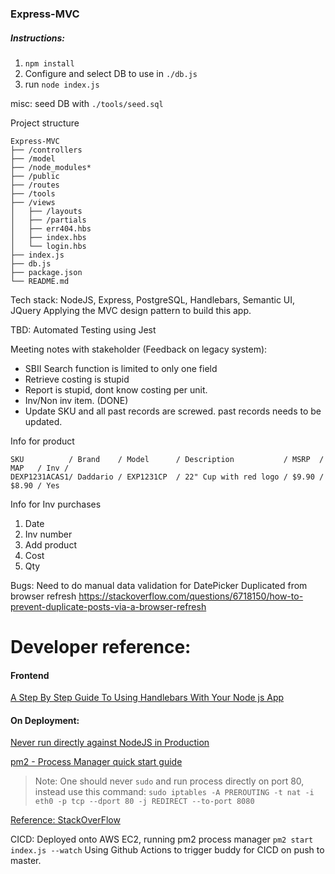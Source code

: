### Express-MVC

##### Instructions:
1. `npm install`
2. Configure and select DB to use in `./db.js`
3. run `node index.js`

misc: seed DB with `./tools/seed.sql`

Project structure
```
Express-MVC
├── /controllers
├── /model
├── /node_modules*
├── /public
├── /routes
├── /tools
├── /views
│   ├── /layouts
│   ├── /partials
│   ├── err404.hbs
│   ├── index.hbs
│   └── login.hbs
├── index.js
├── db.js
├── package.json
└── README.md
```

Tech stack:
NodeJS, Express, PostgreSQL, Handlebars, Semantic UI, JQuery
Applying the MVC design pattern to build this app.

TBD: 
Automated Testing using Jest

Meeting notes with stakeholder (Feedback on legacy system):
* SBII Search function is limited to only one field
* Retrieve costing is stupid
* Report is stupid, dont know costing per unit.
* Inv/Non inv item. (DONE)
* Update SKU and all past records are screwed. past records needs to be updated.

Info for product
```
SKU          / Brand    / Model      / Description           / MSRP  / MAP   / Inv /
DEXP1231ACAS1/ Daddario / EXP1231CP  / 22" Cup with red logo / $9.90 / $8.90 / Yes
```

Info for Inv purchases
1. Date
2. Inv number
3. Add product
4. Cost
5. Qty

Bugs:
Need to do manual data validation for DatePicker
Duplicated from browser refresh
https://stackoverflow.com/questions/6718150/how-to-prevent-duplicate-posts-via-a-browser-refresh

# Developer reference:

#### Frontend
[A Step By Step Guide To Using Handlebars With Your Node js App](https://medium.com/@waelyasmina/a-guide-into-using-handlebars-with-your-express-js-application-22b944443b65)

#### On Deployment:

[Never run directly against NodeJS in Production](https://www.freecodecamp.org/news/you-should-never-ever-run-directly-against-node-js-in-production-maybe-7fdfaed51ec6/)

[pm2 - Process Manager quick start guide](https://pm2.keymetrics.io/docs/usage/quick-start/)

> Note: One should never `sudo` and run process directly on port 80, instead use this command:
`sudo iptables -A PREROUTING -t nat -i eth0 -p tcp --dport 80 -j REDIRECT --to-port 8080`

[Reference: StackOverFlow](https://stackoverflow.com/questions/44911171/running-node-app-via-pm2-on-port-80)

CICD:
Deployed onto AWS EC2, running pm2 process manager
`pm2 start index.js --watch`
Using Github Actions to trigger buddy for CICD on push to master.
